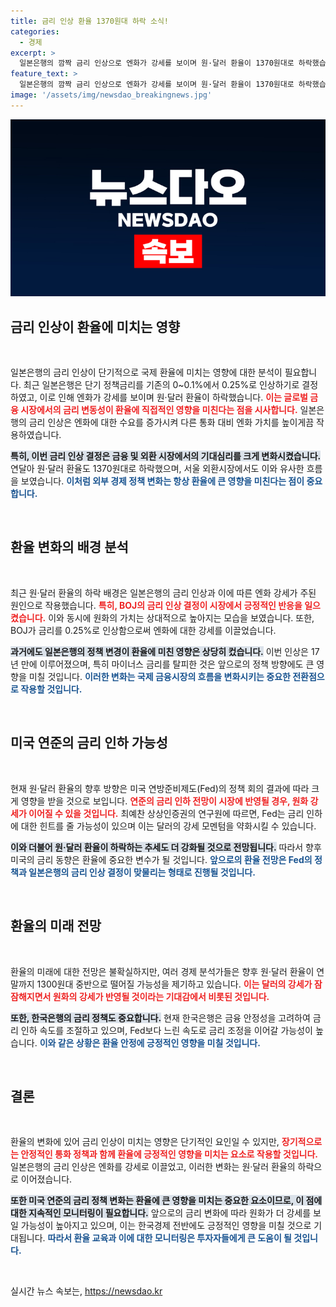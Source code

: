 ```yaml
---
title: 금리 인상 환율 1370원대 하락 소식!
categories:
  - 경제
excerpt: >
  일본은행의 깜짝 금리 인상으로 엔화가 강세를 보이며 원·달러 환율이 1370원대로 하락했습니다. Fed의 정례회의 결과에 따라 환율 변동성이 커질 전망입니다.
feature_text: >
  일본은행의 깜짝 금리 인상으로 엔화가 강세를 보이며 원·달러 환율이 1370원대로 하락했습니다. Fed의 정례회의 결과에 따라 환율 변동성이 커질 전망입니다.
image: '/assets/img/newsdao_breakingnews.jpg'
---
```


<p><img src="/assets/img/newsdao_breakingnews.jpg" alt="ontimetimes 속보" /></p>

<h2 data-ke-size="size26">금리 인상이 환율에 미치는 영향</h2>

<p data-ke-size="size16">&nbsp;</p>

<p>일본은행의 금리 인상이 단기적으로 국제 환율에 미치는 영향에 대한 분석이 필요합니다. 최근 일본은행은 단기 정책금리를 기존의 0~0.1%에서 0.25%로 인상하기로 결정하였고, 이로 인해 엔화가 강세를 보이며 원·달러 환율이 하락했습니다. <b><span style="color: #ee2323;">이는 글로벌 금융 시장에서의 금리 변동성이 환율에 직접적인 영향을 미친다는 점을 시사합니다.</span></b> 일본은행의 금리 인상은 엔화에 대한 수요를 증가시켜 다른 통화 대비 엔화 가치를 높이게끔 작용하였습니다. </p>

<p><b><span style="background-color: #21538527;">특히, 이번 금리 인상 결정은 금융 및 외환 시장에서의 기대심리를 크게 변화시켰습니다.</span></b> 연달아 원·달러 환율도 1370원대로 하락했으며, 서울 외환시장에서도 이와 유사한 흐름을 보였습니다. <b><span style="color: #1a5490;">이처럼 외부 경제 정책 변화는 항상 환율에 큰 영향을 미친다는 점이 중요합니다.</span></b> </p>

<p data-ke-size="size16">&nbsp;</p>

<h2 data-ke-size="size26">환율 변화의 배경 분석</h2>

<p data-ke-size="size16">&nbsp;</p>

<p>최근 원·달러 환율의 하락 배경은 일본은행의 금리 인상과 이에 따른 엔화 강세가 주된 원인으로 작용했습니다. <b><span style="color: #ee2323;">특히, BOJ의 금리 인상 결정이 시장에서 긍정적인 반응을 일으켰습니다.</span></b> 이와 동시에 원화의 가치는 상대적으로 높아지는 모습을 보였습니다. 또한, BOJ가 금리를 0.25%로 인상함으로써 엔화에 대한 강세를 이끌었습니다. </p>

<p><b><span style="background-color: #21538527;">과거에도 일본은행의 정책 변경이 환율에 미친 영향은 상당히 컸습니다.</span></b> 이번 인상은 17년 만에 이루어졌으며, 특히 마이너스 금리를 탈피한 것은 앞으로의 정책 방향에도 큰 영향을 미칠 것입니다. <b><span style="color: #1a5490;">이러한 변화는 국제 금융시장의 흐름을 변화시키는 중요한 전환점으로 작용할 것입니다.</span></b></p>

<p data-ke-size="size16">&nbsp;</p>

<h2 data-ke-size="size26">미국 연준의 금리 인하 가능성</h2>

<p data-ke-size="size16">&nbsp;</p>

<p>현재 원·달러 환율의 향후 방향은 미국 연방준비제도(Fed)의 정책 회의 결과에 따라 크게 영향을 받을 것으로 보입니다. <b><span style="color: #ee2323;">연준의 금리 인하 전망이 시장에 반영될 경우, 원화 강세가 이어질 수 있을 것입니다.</span></b> 최예찬 상상인증권의 연구원에 따르면, Fed는 금리 인하에 대한 힌트를 줄 가능성이 있으며 이는 달러의 강세 모멘텀을 약화시킬 수 있습니다. </p>

<p><b><span style="background-color: #21538527;">이와 더불어 원·달러 환율이 하락하는 추세도 더 강화될 것으로 전망됩니다.</span></b> 따라서 향후 미국의 금리 동향은 환율에 중요한 변수가 될 것입니다. <b><span style="color: #1a5490;">앞으로의 환율 전망은 Fed의 정책과 일본은행의 금리 인상 결정이 맞물리는 형태로 진행될 것입니다.</span></b></p>

<p data-ke-size="size16">&nbsp;</p>

<h2 data-ke-size="size26">환율의 미래 전망</h2>

<p data-ke-size="size16">&nbsp;</p>

<p>환율의 미래에 대한 전망은 불확실하지만, 여러 경제 분석가들은 향후 원·달러 환율이 연말까지 1300원대 중반으로 떨어질 가능성을 제기하고 있습니다. <b><span style="color: #ee2323;">이는 달러의 강세가 잠잠해지면서 원화의 강세가 반영될 것이라는 기대감에서 비롯된 것입니다.</span></b> </p>

<p><b><span style="background-color: #21538527;">또한, 한국은행의 금리 정책도 중요합니다.</span></b> 현재 한국은행은 금융 안정성을 고려하여 금리 인하 속도를 조절하고 있으며, Fed보다 느린 속도로 금리 조정을 이어갈 가능성이 높습니다. <b><span style="color: #1a5490;">이와 같은 상황은 환율 안정에 긍정적인 영향을 미칠 것입니다.</span></b> </p>

<p data-ke-size="size16">&nbsp;</p>

<h2 data-ke-size="size26">결론</h2>

<p data-ke-size="size16">&nbsp;</p>

<p>환율의 변화에 있어 금리 인상이 미치는 영향은 단기적인 요인일 수 있지만, <b><span style="color: #ee2323;">장기적으로는 안정적인 통화 정책과 함께 환율에 긍정적인 영향을 미치는 요소로 작용할 것입니다.</span></b> 일본은행의 금리 인상은 엔화를 강세로 이끌었고, 이러한 변화는 원·달러 환율의 하락으로 이어졌습니다. </p>

<p><b><span style="background-color: #21538527;">또한 미국 연준의 금리 정책 변화는 환율에 큰 영향을 미치는 중요한 요소이므로, 이 점에 대한 지속적인 모니터링이 필요합니다.</span></b> 앞으로의 금리 변화에 따라 원화가 더 강세를 보일 가능성이 높아지고 있으며, 이는 한국경제 전반에도 긍정적인 영향을 미칠 것으로 기대됩니다. <b><span style="color: #1a5490;">따라서 환율 교육과 이에 대한 모니터링은 투자자들에게 큰 도움이 될 것입니다.</span></b></p>

<p data-ke-size="size16">&nbsp;</p>
실시간 뉴스 속보는, <a href="https://newsdao.kr" rel="dofollow">https://newsdao.kr</a>



